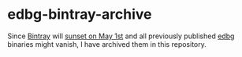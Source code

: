 # edbg-bintray-archive

Since [Bintray][bintray] will [sunset on May 1st][bintray-sunset] and all
previously published [edbg][edbg] binaries might vanish, I have archived them in
this repository.



[bintray]: https://bintray.com/
[bintray-sunset]: https://jfrog.com/blog/into-the-sunset-bintray-jcenter-gocenter-and-chartcenter/
[edbg]: https://github.com/ataradov/edbg

